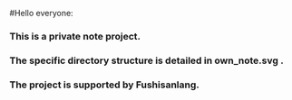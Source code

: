 #Hello everyone:

### This is a private note project.

### The specific directory structure is detailed in own_note.svg .

### The project is supported by Fushisanlang.

